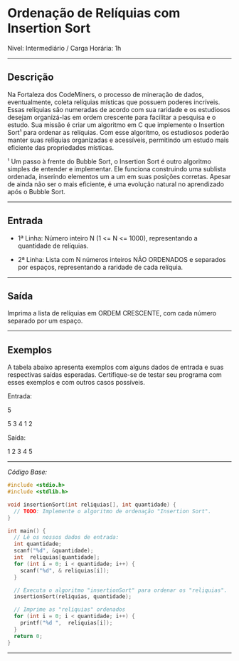 # Ordenação de Relíquias com Insertion Sort

Nivel: Intermediário / Carga Horária: 1h

---

## Descrição

Na Fortaleza dos CodeMiners, o processo de mineração de dados, eventualmente, coleta relíquias místicas que possuem poderes incríveis. Essas relíquias são numeradas de acordo com sua raridade e os estudiosos desejam organizá-las em ordem crescente para facilitar a pesquisa e o estudo. Sua missão é criar um algoritmo em C que implemente o Insertion Sort¹ para ordenar as relíquias. Com esse algoritmo, os estudiosos poderão manter suas relíquias organizadas e acessíveis, permitindo um estudo mais eficiente das propriedades místicas.

¹ Um passo à frente do Bubble Sort, o Insertion Sort é outro algoritmo simples de entender e implementar. Ele funciona construindo uma sublista ordenada, inserindo elementos um a um em suas posições corretas. Apesar de ainda não ser o mais eficiente, é uma evolução natural no aprendizado após o Bubble Sort.

---

## Entrada

* 1ª Linha: Número inteiro N (1 <= N <= 1000), representando a quantidade de relíquias.

* 2ª Linha: Lista com N números inteiros NÃO ORDENADOS e separados por espaços, representando a raridade de cada relíquia.

---

## Saída

Imprima a lista de relíquias em ORDEM CRESCENTE, com cada número separado por um espaço.

---

## Exemplos

A tabela abaixo apresenta exemplos com alguns dados de entrada e suas respectivas saídas esperadas. Certifique-se de testar seu programa com esses exemplos e com outros casos possíveis.

Entrada:

5

5 3 4 1 2

Saída:

1 2 3 4 5

---

*Código Base:*

~~~c
#include <stdio.h>
#include <stdlib.h>

void insertionSort(int reliquias[], int quantidade) {
  // TODO: Implemente o algoritmo de ordenação "Insertion Sort".
}

int main() {
  // Lê os nossos dados de entrada:
  int quantidade;
  scanf("%d", &quantidade);
  int  reliquias[quantidade];
  for (int i = 0; i < quantidade; i++) {
    scanf("%d", & reliquias[i]);
  }

  // Executa o algoritmo "insertionSort" para ordenar os "reliquias".
  insertionSort(reliquias, quantidade);

  // Imprime as "reliquias" ordenados
  for (int i = 0; i < quantidade; i++) {
    printf("%d ",  reliquias[i]);
  }
  return 0;
}
~~~
---
